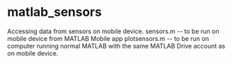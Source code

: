 # matlab_sensors
Accessing data from sensors on mobile device. 
sensors.m -- to be run on mobile device from MATLAB Mobile app
plotsensors.m -- to be run on computer running normal MATLAB with the same MATLAB Drive account as on mobile device.
